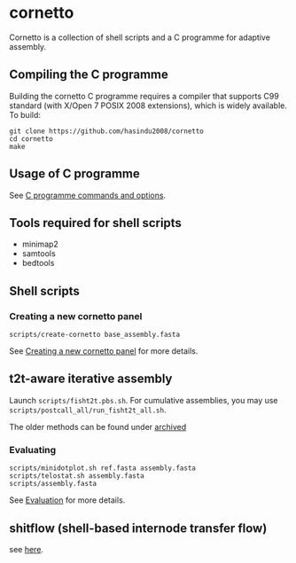 # cornetto

Cornetto is a collection of shell scripts and a C programme for adaptive assembly.

## Compiling the C programme

Building the cornetto C programme requires a compiler that supports C99 standard (with X/Open 7 POSIX 2008 extensions), which is widely available. To build:

```
git clone https://github.com/hasindu2008/cornetto
cd cornetto
make
```

## Usage of C programme

See [C programme commands and options](docs/command.md).

## Tools required for shell scripts

- minimap2
- samtools
- bedtools

## Shell scripts

### Creating a new cornetto panel

```
scripts/create-cornetto base_assembly.fasta
```

See [Creating a new cornetto panel](docs/create.md) for more details.


## t2t-aware iterative assembly

Launch `scripts/fisht2t.pbs.sh`.
For cumulative assemblies, you may use `scripts/postcall_all/run_fisht2t_all.sh`.

The older methods can be found under [archived](archived.md)

### Evaluating

```
scripts/minidotplot.sh ref.fasta assembly.fasta
scripts/telostat.sh assembly.fasta
scripts/assembly.fasta
```

See [Evaluation](docs/eval.md) for more details.

## shitflow (shell-based internode transfer flow)

see [here](shitflow/README.md).

